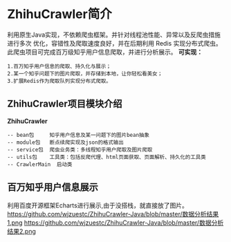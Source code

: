 # ZhihuCrawler简介
利用原生Java实现，不依赖爬虫框架。并针对线程池性能、异常以及反爬虫措施进行多次
         优化，容错性及爬取速度良好，并在后期利用 Redis 实现分布式爬虫。此爬虫项目可完成百万级知乎用户信息爬取，并进行分析展示。
**可实现：**

    1.百万知乎用户信息的爬取、持久化与展示；
    2.某一个知乎问题下的图片爬取，并存储到本地，让你轻松看美女；
    3.扩展Redis作为爬取队列实现分布式爬取。

## ZhihuCrawler项目模块介绍

  **ZhihuCrawler**
   
    -- bean包     知乎用户信息及某一问题下的图片bean抽象
    -- module包   断点续爬实现及json的格式输出
    -- service包  爬虫业务类：多线程知乎用户爬取及图片爬取
    -- utils包    工具类：包括反爬代理、html页面获取、页面解析、持久化的工具类
    -- CrawlerMain  启动类
    
## 百万知乎用户信息展示

利用百度开源框架Echarts进行展示,由于没搭栈，就直接放了图片。
https://github.com/wjzuestc/ZhihuCrawler-Java/blob/master/数据分析结果1.png
https://github.com/wjzuestc/ZhihuCrawler-Java/blob/master/数据分析结果2.png